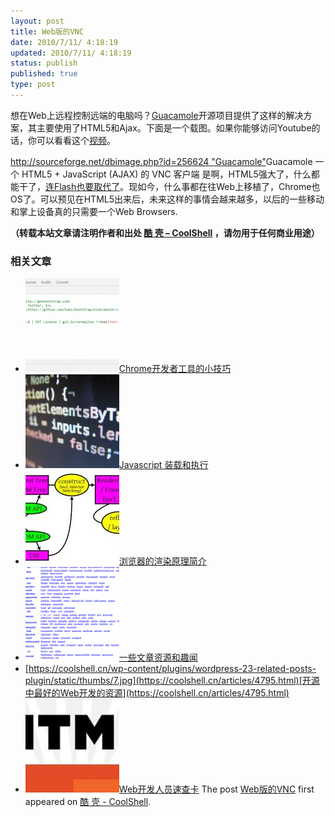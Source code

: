 ```yaml
---
layout: post
title: Web版的VNC
date: 2010/7/11/ 4:18:19
updated: 2010/7/11/ 4:18:19
status: publish
published: true
type: post
---
```


想在Web上远程控制远端的电脑吗？[Guacamole](http://guacamole.sourceforge.net/)开源项目提供了这样的解决方案，其主要使用了HTML5和Ajax。下面是一个载图。如果你能够访问Youtube的话，你可以看看这个[视频](http://www.youtube.com/watch?v=Oag4EUlpL4c&feature=player_embedded)。


[http://sourceforge.net/dbimage.php?id=256624 "Guacamole"](http://guacamole.sourceforge.net/)Guacamole 一个 HTML5 + JavaScript (AJAX) 的 VNC 客户端
是啊，HTML5强大了，什么都能干了，[连Flash也要取代了](https://coolshell.cn/articles/2497.html)。现如今，什么事都在往Web上移植了，Chrome也OS了。可以预见在HTML5出来后，未来这样的事情会越来越多，以后的一些移动和掌上设备真的只需要一个Web Browsers.



**（转载本站文章请注明作者和出处 [酷 壳 – CoolShell](https://coolshell.cn/) ，请勿用于任何商业用途）**



### 相关文章

* [![Chrome开发者工具的小技巧](../wp-content/uploads/2017/01/pretty-code-150x150.gif)](https://coolshell.cn/articles/17634.html)[Chrome开发者工具的小技巧](https://coolshell.cn/articles/17634.html)
* [![Javascript 装载和执行](../wp-content/uploads/2013/06/javascript-150x150.jpg)](https://coolshell.cn/articles/9749.html)[Javascript 装载和执行](https://coolshell.cn/articles/9749.html)
* [![浏览器的渲染原理简介](../wp-content/uploads/2013/05/Render-Process-150x150.jpg)](https://coolshell.cn/articles/9666.html)[浏览器的渲染原理简介](https://coolshell.cn/articles/9666.html)
* [![一些文章资源和趣闻](../wp-content/uploads/2011/11/stackparts.com_-150x150.png)](https://coolshell.cn/articles/5537.html)[一些文章资源和趣闻](https://coolshell.cn/articles/5537.html)
* [https://coolshell.cn/wp-content/plugins/wordpress-23-related-posts-plugin/static/thumbs/7.jpg](https://coolshell.cn/articles/4795.html)[开源中最好的Web开发的资源](https://coolshell.cn/articles/4795.html)
* [![Web开发人员速查卡](../wp-content/uploads/2011/02/1128-150x150.jpg)](https://coolshell.cn/articles/3684.html)[Web开发人员速查卡](https://coolshell.cn/articles/3684.html)
The post [Web版的VNC](https://coolshell.cn/articles/2593.html) first appeared on [酷 壳 - CoolShell](https://coolshell.cn).